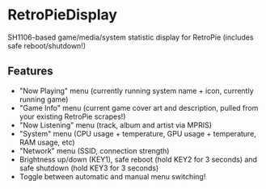 # RetroPieDisplay
SH1106-based game/media/system statistic display for RetroPie (includes safe reboot/shutdown!)

## Features
- "Now Playing" menu (currently running system name + icon, currently running game)
- "Game Info" menu (current game cover art and description, pulled from your existing RetroPie scrapes!)
- "Now Listening" menu (track, album and artist via MPRIS)
- "System" menu (CPU usage + temperature, GPU usage + temperature, RAM usage, etc)
- "Network" menu (SSID, connection strength)
- Brightness up/down (KEY1), safe reboot (hold KEY2 for 3 seconds) and safe shutdown (hold KEY3 for 3 seconds)
- Toggle between automatic and manual menu switching!

